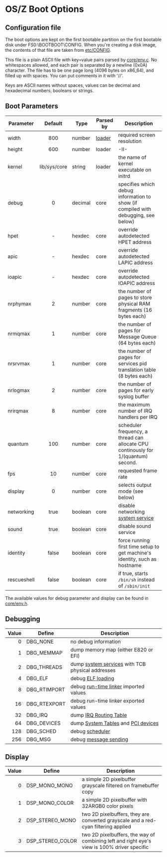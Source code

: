 OS/Z Boot Options
=================

Configuration file
------------------

The boot options are kept on the first bootable partition on the first bootable disk under FS0:\BOOTBOOT\CONFIG. When you're
creating a disk image, the contents of that file are taken from [etc/CONFIG](https://github.com/bztsrc/osz/blob/master/etc/CONFIG).

This file is a plain ASCII file with key=value pairs parsed by [core/env.c](https://github.com/bztsrc/osz/blob/master/src/core/env.c). No whitespaces allowed, and each pair is separated by a newline (0x0A) character.
The file has to be one page long (4096 bytes on x86_64), and filled up with spaces. You can put comments in it with '//'.

Keys are ASCII names without spaces, values can be decimal and hexadecimal numbers, booleans or strings.

Boot Parameters
---------------

| Parameter | Default | Type | Parsed by | Description |
| --------- | :-----: | ---- | --------- | ----------- |
| width     | 800    | number | [loader](https://github.com/bztsrc/osz/blob/master/loader) | required screen resolution |
| height    | 600    | number | loader |  -II-  |
| kernel    | lib/sys/core | string | loader | the name of kernel executable on initrd |
| debug     | 0      | decimal | core | specifies which debug information to show (if compiled with debugging, see below) |
| hpet      | -      | hexdec | core | override autodetected HPET address |
| apic      | -      | hexdec | core | override autodetected LAPIC address |
| ioapic    | -      | hexdec | core | override autodetected IOAPIC address |
| nrphymax  | 2      | number | core | the number of pages to store physical RAM fragments (16 bytes each) |
| nrmqmax   | 1      | number | core | the number of pages for Message Queue (64 bytes each) |
| nrsrvmax  | 1      | number | core | the number of pages for services pid translation table (8 bytes each) |
| nrlogmax  | 2      | number | core | the number of pages for early syslog buffer |
| nrirqmax  | 8      | number | core | the maximum number of IRQ handlers per IRQ |
| quantum   | 100    | number | core | scheduler frequency, a thread can allocate CPU continously for 1/(quantum) second. |
| fps       | 10     | number | core | requested frame rate |
| display   | 0      | number | core | selects output mode (see below) |
| networking | true | boolean | core | disable networking [system service](https://github.com/bztsrc/osz/blob/master/docs/services.md) |
| sound | true | boolean | core | disable sound service |
| identity  | false  | boolean | core | force running first time setup to get machine's identity, such as hostname |
| rescueshell | false | boolean | core | if true, starts `/bin/sh` instead of `/sbin/init` |

The available values for debug parameter and display can be found in [core/env.h](https://github.com/bztsrc/osz/blob/master/src/core/env.h).

Debugging
---------

| Value | Define | Description |
| ----: | ------ | ----------- |
| 0     | DBG_NONE | no debug information |
| 1     | DBG_MEMMAP | dump memory map (either E820 or EFI) |
| 2     | DBG_THREADS | dump [system services](https://github.com/bztsrc/osz/blob/master/docs/services.md) with TCB physical addresses |
| 4     | DBG_ELF | debug [ELF loading](https://github.com/bztsrc/osz/blob/master/src/core/service.c) |
| 8     | DBG_RTIMPORT | debug [run-time linker](https://github.com/bztsrc/osz/blob/master/src/core/service.c) imported values |
| 16    | DBG_RTEXPORT | debug run-time linker exported values |
| 32    | DBG_IRQ | dump [IRQ Routing Table](https://github.com/bztsrc/osz/blob/master/src/core/service.c) |
| 64    | DBG_DEVICES | dump [System Tables](https://github.com/bztsrc/osz/blob/master/src/core/x86_64/acpi.c) and [PCI devices](https://github.com/bztsrc/osz/blob/master/src/core/x86_64/pci.c) |
| 128   | DBG_SCHED | debug [scheduler](https://github.com/bztsrc/osz/blob/master/src/core/sched.c) |
| 256   | DBG_MSG | debug [message sending](https://github.com/bztsrc/osz/blob/master/src/core/msg.c) |

Display
-------

| Value | Define | Description |
| ----: | ------ | ----------- |
| 0     | DSP_MONO_MONO | a simple 2D pixelbuffer grayscale filtered on framebuffer copy |
| 1     | DSP_MONO_COLOR | a simple 2D pixelbuffer with 32ARGB0 color pixels |
| 2     | DSP_STEREO_MONO | two 2D pixelbuffers, they are converted grayscale and a red-cyan filtering applied |
| 3     | DSP_STEREO_COLOR | two 2D pixelbuffers, the way of combining left and right eye's view is 100% driver specific |
